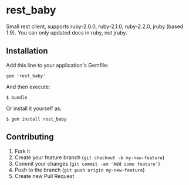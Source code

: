 # rest_baby

Small rest client, supports ruby-2.0.0, ruby-2.1.0, ruby-2.2.0, jruby (based 1.9). You can only updated docs in ruby, not jruby.

## Installation

Add this line to your application's Gemfile:

	gem 'rest_baby'

And then execute:

	$ bundle

Or install it yourself as:

	$ gem install rest_baby

## Contributing

1. Fork it
2. Create your feature branch (`git checkout -b my-new-feature`)
3. Commit your changes (`git commit -am 'Add some feature'`)
4. Push to the branch (`git push origin my-new-feature`)
5. Create new Pull Request
